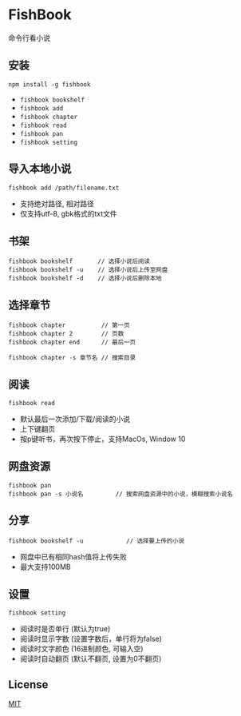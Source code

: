 # FishBook

命令行看小说

## 安装
```
npm install -g fishbook
```

- `fishbook bookshelf`
- `fishbook add`
- `fishbook chapter`
- `fishbook read`
- `fishbook pan`
- `fishbook setting`

## 导入本地小说

```
fishbook add /path/filename.txt
```

- 支持绝对路径, 相对路径
- 仅支持utf-8, gbk格式的txt文件


## 书架
```
fishbook bookshelf       // 选择小说后阅读
fishbook bookshelf -u    // 选择小说后上传至网盘
fishbook bookshelf -d    // 选择小说后删除本地
```

## 选择章节
```
fishbook chapter          // 第一页
fishbook chapter 2        // 页数
fishbook chapter end      // 最后一页

fishbook chapter -s 章节名 // 搜索目录
```

## 阅读

```
fishbook read
```

- 默认最后一次添加/下载/阅读的小说
- 上下键翻页
- 按p键听书，再次按下停止，支持MacOs, Window 10

## 网盘资源
```
fishbook pan
fishbook pan -s 小说名         // 搜索网盘资源中的小说，模糊搜索小说名
```

## 分享

```
fishbook bookshelf -u            // 选择要上传的小说
```

- 网盘中已有相同hash值将上传失败
- 最大支持100MB

## 设置

```
fishbook setting
```

- 阅读时是否单行 (默认为true)
- 阅读时显示字数 (设置字数后，单行将为false)
- 阅读时文字颜色 (16进制颜色, 可输入空)
- 阅读时自动翻页 (默认不翻页, 设置为0不翻页)


## License
[MIT](http://www.opensource.org/licenses/MIT)
